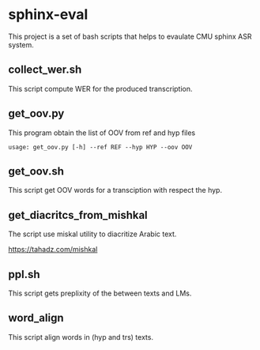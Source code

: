 # sphinx-eval

This project is a set of bash scripts that helps to evaulate CMU sphinx ASR system. 


## collect_wer.sh
This script compute WER for the produced transcription. 

## get_oov.py 
This program obtain the list of OOV from ref and hyp files

```usage: get_oov.py [-h] --ref REF --hyp HYP --oov OOV```

## get_oov.sh
This script get OOV words for a transciption with respect the hyp.

## get_diacritcs_from_mishkal 
The script use miskal utility to diacritize Arabic text. 

https://tahadz.com/mishkal

## ppl.sh 
This script gets preplixity of the between texts and LMs. 

## word_align 
This script align words in (hyp and trs) texts. 